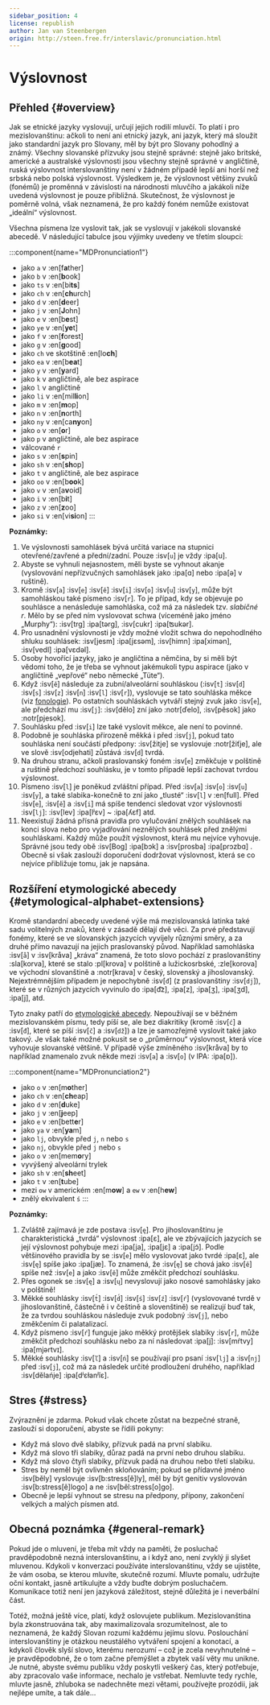 ```yaml
---
sidebar_position: 4
license: republish
author: Jan van Steenbergen
origin: http://steen.free.fr/interslavic/pronunciation.html
---
```


# Výslovnost

## Přehled \{#overview}

Jak se etnické jazyky vyslovují, určují jejich rodilí mluvčí. To platí i pro mezislovanštinu: ačkoli to není ani etnický jazyk, ani jazyk, který má sloužit jako standardní jazyk pro Slovany, měl by být pro Slovany pohodlný a známý. Všechny slovanské přízvuky jsou stejně správné: stejně jako britské, americké a australské výslovnosti jsou všechny stejně správné v angličtině, ruská výslovnost interslovanštiny není v žádném případě lepší ani horší než srbská nebo polská výslovnost. Výsledkem je, že výslovnost většiny zvuků (fonémů) je proměnná v závislosti na národnosti mluvčího a jakákoli níže uvedená výslovnost je pouze přibližná. Skutečnost, že výslovnost je poměrně volná, však neznamená, že pro každý foném nemůže existovat „ideální“ výslovnost.

Všechna písmena lze vyslovit tak, jak se vyslovují v jakékoli slovanské abecedě. V následující tabulce jsou výjimky uvedeny ve třetím sloupci:

:::component{name="MDPronunciation1"}
- jako `a` v :en[f**a**ther]
- jako `b` v :en[**b**ook]
- jako `ts` v :en[bi**ts**]
- jako `ch` v :en[**ch**urch]
- jako `d` v :en[**d**eer]
- jako `j` v :en[**J**ohn]
- jako `e` v :en[b**e**st]
- jako `ye` v :en[**ye**t]
- jako `f` v :en[**f**orest]
- jako `g` v :en[**g**ood]
- jako `ch` ve skotštině :en[lo**ch**]
- jako `ea` v :en[b**ea**t]
- jako `y` v :en[**y**ard]
- jako `k` v angličtině, ale bez aspirace
- jako `l` v angličtině
- jako `li` v :en[mil**li**on]
- jako `m` v :en[**m**op]
- jako `n` v :en[**n**orth]
- jako `ny` v :en[ca**ny**on]
- jako `o` v :en[**o**r]
- jako `p` v angličtině, ale bez aspirace
- válcované `r`
- jako `s` v :en[**s**pin]
- jako `sh` v :en[**sh**op]
- jako `t` v angličtině, ale bez aspirace
- jako `oo` v :en[b**oo**k]
- jako `v` v :en[a**v**oid]
- jako `i` v :en[b**i**t]
- jako `z` v :en[**z**oo]
- jako `si` v :en[vi**si**on]
:::

**Poznámky:**

1. Ve výslovnosti samohlásek bývá určitá variace na stupnici otevřené/zavřené a přední/zadní. Pouze :isv[`u`] je vždy :ipa[u].
2. Abyste se vyhnuli nejasnostem, měli byste se vyhnout akanje (vyslovování nepřízvučných samohlásek jako :ipa[ɑ] nebo :ipa[ə] v ruštině).
3. Kromě :isv[`a`] :isv[`e`] :isv[`ě`] :isv[`i`] :isv[`o`] :isv[`u`] :isv[`y`],  může být samohláskou také písmeno :isv[`r`]. To je případ, kdy se objevuje po souhlásce a nenásleduje samohláska, což má za následek tzv. _slabičné r_. Mělo by se před ním vyslovovat schwa (víceméně jako jméno „Murphy“): :isv[trg] :ipa[tərg], :isv[cukr] :ipa[ʦukər].
4. Pro usnadnění výslovnosti je vždy možné vložit schwa do nepohodlného shluku souhlásek: :isv[jesm] :ipa[jɛsǝm], :isv[himn] :ipa[ximǝn], :isv[vedl] :ipa[vɛdǝl].
5. Osoby hovořící jazyky, jako je angličtina a němčina, by si měli být vědomi toho, že je třeba se vyhnout jakémukoli typu aspirace (jako v angličtině „vepřové“ nebo německé „Tüte“).
6. Když :isv[`ě`] následuje za zubní/alveolární souhláskou (:isv[`t`] :isv[`d`] :isv[`s`] :isv[`z`] :isv[`n`] :isv[`l`] :isv[`r`]), vyslovuje se tato souhláska měkce (viz [fonologie][1]). Po ostatních souhláskách vytváří stejný zvuk jako :isv[`e`], ale předchází mu :isv[`j`]: :isv[dělo] zní jako :notr[ďelo], :isv[pěsok]  jako :notr[pjesok].
7. Souhlásku před :isv[`i`] lze také vyslovit měkce, ale není to povinné.
8. Podobně je souhláska přirozeně měkká i před :isv[`j`], pokud tato souhláska není součástí předpony: :isv[žitje] se vyslovuje :notr[žiťje], ale ve slově :isv[odjehati] zůstává :isv[`d`] tvrdá.
9. Na druhou stranu, ačkoli praslovanský foném :isv[`e`] změkčuje v polštině a ruštině předchozí souhlásku, je v tomto případě lepší zachovat tvrdou výslovnost.
10. Písmeno :isv[`l`] je poněkud zvláštní případ. Před :isv[`a`] :isv[`o`] :isv[`u`] :isv[`y`],  a také slabika-konečně to zní jako „tlusté“ :isv[`l`] v :en[full]. Před :isv[`e`], :isv[`ě`]  a :isv[`i`] má spíše tendenci sledovat vzor výslovnosti :isv[`lj`]: :isv[lev] :ipa[lʲɛv]  \~ :ipa[ʎɛf] atd.
11. Neexistují žádná přísná pravidla pro vylučování znělých souhlásek na konci slova nebo pro vyjadřování neznělých souhlásek před znělými souhláskami. Každý může použít výslovnost, která mu nejvíce vyhovuje. Správné jsou tedy obě :isv[Bog] :ipa[bɔk]  a :isv[prosba] :ipa[prɔzbɑ] . Obecně si však zaslouží doporučení dodržovat výslovnost, která se co nejvíce přibližuje tomu, jak je napsána.

## Rozšíření etymologické abecedy \{#etymological-alphabet-extensions}

Kromě standardní abecedy uvedené výše má mezislovanská latinka také sadu volitelných znaků, které v zásadě dělají dvě věci. Za prvé představují fonémy, které se ve slovanských jazycích vyvíjely různými směry, a za druhé přímo navazují na jejich praslovanský původ. Například samohláska :isv[`å`] v :isv[kråva] „kráva“ znamená, že toto slovo pochází z praslovanštiny :sla[korva], které se stalo :pl[krova] v polštině a lužickosrbské, :zle[korova] ve východní slovanštině a :notr[krava] v český, slovenský a jihoslovanský. Nejextrémnějším případem je nepochybně :isv[`đ`] (z praslovanštiny :isv[`dj`]), které se v různých jazycích vyvinulo do :ipa[d͡z], :ipa[z], :ipa[ʒ], :ipa[ʒd], :ipa[j],  atd.

Tyto znaky patří do [etymologické abecedy][2]. Nepoužívají se v běžném mezislovanském písmu, tedy píší se, ale bez diakritiky (kromě :isv[`ć`] a :isv[`đ`], které se píší :isv[`č`] a :isv[`dž`]) a lze je samozřejmě vyslovit také jako takový. Je však také možné pokusit se o „průměrnou“ výslovnost, která více vyhovuje slovanské většině. V případě výše zmíněného :isv[kråva] by to například znamenalo zvuk někde mezi :isv[`a`] a :isv[`o`] (v IPA: :ipa[ɒ]).

:::component{name="MDPronunciation2"}
- jako `o` v :en[m**o**ther]
- jako `ch` v :en[**ch**eap]
- jako `d` v :en[**d**uke]
- jako `j` v :en[**j**eep]
- jako `e` v :en[bett**e**r]
- jako `ya` v :en[**ya**m]
- jako `lj`, obvykle před `j`, `n`  nebo `s`
- jako `nj`, obvykle před `j` nebo `s`
- jako `o` v :en[mem**o**ry]
- vyvýšený alveolární trylek
- jako `sh` v :en[**sh**eet]
- jako `t` v :en[**t**ube]
- mezi `ow` v americkém :en[m**ow**] a `ew` v :en[h**ew**]
- znělý ekvivalent `ś`
:::

**Poznámky:**

1. Zvláště zajímavá je zde postava :isv[`ę`]. Pro jihoslovanštinu je charakteristická „tvrdá“ výslovnost :ipa[ɛ], ale ve zbývajících jazycích se její výslovnost pohybuje mezi :ipa[ja], :ipa[jɛ]  a :ipa[jɔ̃]. Podle většinového pravidla by se :isv[`e`] mělo vyslovovat jako tvrdé :ipa[ɛ], ale :isv[`ę`] spíše jako :ipa[jæ]. To znamená, že :isv[`ę`] se chová jako :isv[`ě`] spíše než :isv[`e`] a jako :isv[`ě`] může změkčit předchozí souhlásku.
2. Přes ogonek se :isv[`ę`] a :isv[`ų`] nevyslovují jako nosové samohlásky jako v polštině!
3. Měkké souhlásky :isv[`t́`] :isv[`d́`] :isv[`ś`] :isv[`ź`] :isv[`ŕ`]  (vyslovované tvrdě v jihoslovanštině, částečně i v češtině a slovenštině) se realizují buď tak, že za tvrdou souhláskou následuje zvuk podobný :isv[`j`], nebo změkčením či palatalizací.
4. Když písmeno :isv[`ŕ`] funguje jako měkký protějšek slabiky :isv[`r`], může změkčit předchozí souhlásku nebo za ní následovat :ipa[j]: :isv[mŕtvy] :ipa[mjǝrtvɪ].
5. Měkké souhlásky :isv[`ľ`] a :isv[`ń`] se používají pro psaní :isv[`lj`] a :isv[`nj`] před :isv[`j`], což má za následek určité prodloužení druhého, například :isv[dělańje] :ipa[dʲɛɫanʲĭɛ].

## Stres \{#stress}

Zvýraznění je zdarma. Pokud však chcete zůstat na bezpečné straně, zaslouží si doporučení, abyste se řídili pokyny:

- Když má slovo dvě slabiky, přízvuk padá na první slabiku.
- Když má slovo tři slabiky, důraz padá na první nebo druhou slabiku.
- Když má slovo čtyři slabiky, přízvuk padá na druhou nebo třetí slabiku.
- Stres by neměl být ovlivněn skloňováním; pokud se přídavné jméno :isv[běly] vyslovuje :isv[b:stress[ě]ly], měl by být genitiv vyslovován :isv[b:stress[ě]logo] a ne :isv[běl:stress[o]go].
- Obecně je lepší vyhnout se stresu na předpony, přípony, zakončení velkých a malých písmen atd.

## Obecná poznámka \{#general-remark}

Pokud jde o mluvení, je třeba mít vždy na paměti, že posluchač pravděpodobně nezná interslovanštinu, a i když ano, není zvyklý ji slyšet mluvenou. Kdykoli v konverzaci používáte interslovanštinu, vždy se ujistěte, že vám osoba, se kterou mluvíte, skutečně rozumí. Mluvte pomalu, udržujte oční kontakt, jasně artikulujte a vždy buďte dobrým posluchačem. Komunikace totiž není jen jazyková záležitost, stejně důležitá je i neverbální část.

Totéž, možná ještě více, platí, když oslovujete publikum. Mezislovanština byla zkonstruována tak, aby maximalizovala srozumitelnost, ale to neznamená, že každý Slovan rozumí každému jejímu slovu. Poslouchání interslovanštiny je otázkou neustálého vytváření spojení a konotací, a kdykoli člověk slyší slovo, kterému nerozumí – což je zcela nevyhnutelné – je pravděpodobné, že o tom začne přemýšlet a zbytek vaší věty mu unikne. Je nutné, abyste svému publiku vždy poskytli veškerý čas, který potřebuje, aby zpracovalo vaše informace, nechalo je vstřebat. Nemluvte tedy rychle, mluvte jasně, zhluboka se nadechněte mezi větami, používejte prozódii, jak nejlépe umíte, a tak dále...

[1]: ./phonology.md#hard-and-soft-consonants

[2]: orthography.md#etymological-alphabet
